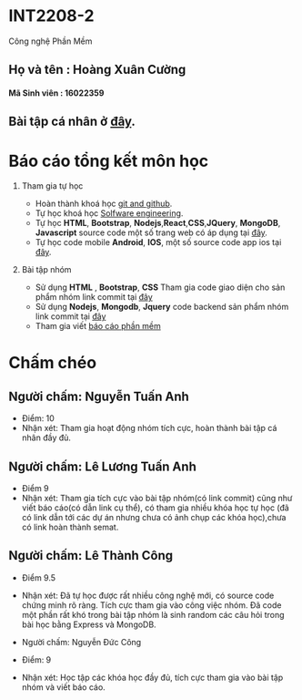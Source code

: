 # INT2208-2 
Công nghệ Phần Mềm

## Họ và tên :  Hoàng Xuân Cường
#### Mã Sinh viên : 16022359
## Bài tập cá nhân ở [đây](https://github.com/cuonghx2709/INT2208-2-2018/tree/master/HoangXuanCuong).

# Báo cáo tổng kết môn học 

1. Tham gia tự học
    - Hoàn thành khoá học [git and github](https://github.com/truonganhhoang/INT2208-2-2018/blob/master/HoangXuanCuong/Gitandgithub.png).
    - Tự học khoá học [Solfware engineering](https://github.com/cuonghx2709/INT2208-2-2018/tree/master/HoangXuanCuong/baitaptuan9-12).
    - Tự học **HTML**, **Bootstrap**, **Nodejs**,**React**,**CSS**,**JQuery**, **MongoDB**, **Javascript** source code một số trang web có áp dụng tại [đây](https://github.com/cuonghx2709/web).
    - Tự học code mobile **Android**, **IOS**, một số source code app ios tại [đây](https://github.com/cuonghx2709/iosapp).

2. Bài tập nhóm 
    - Sử dụng **HTML** , **Bootstrap**, **CSS** Tham gia code giao diện cho sản phẩm nhóm link commit tại [đây](https://github.com/ACD-Team/INT2208-2-2018/commit/266cff9bb31e668bab5b775a7f3adbf907cb6d73)
    - Sử dụng **Nodejs**, **Mongodb**, **Jquery** code backend sản phẩm nhóm link commit tại [đây](https://github.com/ACD-Team/INT2208-2-2018/commit/101ad7772a53c5ade7e48d2d0fce166f830e6f23)
    - Tham gia viết [báo cáo phần mềm](https://docs.google.com/document/d/1RiJf14wc3N9LAEjKUz3MNv5BDz8cdqna4BmkhVaZKJo/edit) 

# Chấm chéo

## Người chấm: Nguyễn Tuấn Anh
- Điểm: 10
- Nhận xét: Tham gia hoạt động nhóm tích cực, hoàn thành bài tập cá nhân đầy đủ.

## Người chấm: Lê Lương Tuấn Anh
- Điểm 9
- Nhận xét: Tham gia tích cực vào bài tập nhóm(có link commit) cũng như viết báo cáo(có dẫn link cụ thể), có tham gia nhiều khóa học tự học (đã có link dẫn tới các dự án nhưng chưa có ảnh chụp các khóa học),chưa có link hoàn thành semat.

## Người chấm: Lê Thành Công
- Điểm 9.5
- Nhận xét: Đã tự học được rất nhiều công nghệ mới, có source code chứng minh rõ ràng. Tích cực tham gia vào công việc nhóm. Đã code một phần rất khó trong bài tập nhóm là sinh random các câu hỏi trong bài học bằng Express và MongoDB.

- Người chấm: Nguyễn Đức Công
- Điểm: 9
- Nhận xét: Học tập các khóa học đầy đủ, tích cực tham gia vào bài tập nhóm và viết báo cáo.
